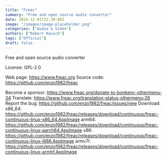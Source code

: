 ```yaml
---
title: "Freac"
summary: "Free and open source audio converter"
date: 2024-12-01T22:30:00Z
image: "/images/image-placeholder.png"
categories: ["Audio & Video"]
authors: ["Robert Kausch"]
tags: ["Official"]
draft: false
---
```


Free and open source audio converter

License: GPL-2.0

Web page: <https://www.freac.org>
Source code: <https://github.com/enzo1982/freac>

Become a sponsor: <https://www.freac.org/donate-to-bonkenc-othermenu-34>
Translate: <https://www.freac.org/translation-status-othermenu-26>
Report the bug: <https://github.com/enzo1982/freac/issues/new>
Download:   x86_64: <https://github.com/enzo1982/freac/releases/download/continuous/freac-continuous-linux-x86_64.AppImage>
            arm64: <https://github.com/enzo1982/freac/releases/download/continuous/freac-continuous-linux-aarch64.AppImage>
            x86: <https://github.com/enzo1982/freac/releases/download/continuous/freac-continuous-linux-i686.AppImage>
            armv7l: <https://github.com/enzo1982/freac/releases/download/continuous/freac-continuous-linux-armhf.AppImage>
